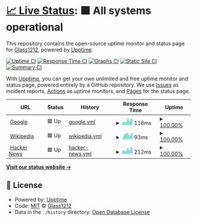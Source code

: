 # [📈 Live Status](https://demo.upptime.js.org): <!--live status--> **🟩 All systems operational**

This repository contains the open-source uptime monitor and status page for [Glass1212](https://demo.upptime.js.org), powered by [Upptime](https://github.com/upptime/upptime).

[![Uptime CI](https://github.com/Glass1212/Glass-Status/workflows/Uptime%20CI/badge.svg)](https://github.com/Glass1212/Glass-Status/actions?query=workflow%3A%22Uptime+CI%22)
[![Response Time CI](https://github.com/Glass1212/Glass-Status/workflows/Response%20Time%20CI/badge.svg)](https://github.com/Glass1212/Glass-Status/actions?query=workflow%3A%22Response+Time+CI%22)
[![Graphs CI](https://github.com/Glass1212/Glass-Status/workflows/Graphs%20CI/badge.svg)](https://github.com/Glass1212/Glass-Status/actions?query=workflow%3A%22Graphs+CI%22)
[![Static Site CI](https://github.com/Glass1212/Glass-Status/workflows/Static%20Site%20CI/badge.svg)](https://github.com/Glass1212/Glass-Status/actions?query=workflow%3A%22Static+Site+CI%22)
[![Summary CI](https://github.com/Glass1212/Glass-Status/workflows/Summary%20CI/badge.svg)](https://github.com/Glass1212/Glass-Status/actions?query=workflow%3A%22Summary+CI%22)

With [Upptime](https://upptime.js.org), you can get your own unlimited and free uptime monitor and status page, powered entirely by a GitHub repository. We use [Issues](https://github.com/Glass1212/Glass-Status/issues) as incident reports, [Actions](https://github.com/Glass1212/Glass-Status/actions) as uptime monitors, and [Pages](https://demo.upptime.js.org) for the status page.

<!--start: status pages-->
<!-- This summary is generated by Upptime (https://github.com/upptime/upptime) -->
<!-- Do not edit this manually, your changes will be overwritten -->
<!-- prettier-ignore -->
| URL | Status | History | Response Time | Uptime |
| --- | ------ | ------- | ------------- | ------ |
| <img alt="" src="https://icons.duckduckgo.com/ip3/www.google.com.ico" height="13"> [Google](https://www.google.com) | 🟩 Up | [google.yml](https://github.com/Glass1212/Glass-Status/commits/HEAD/history/google.yml) | <details><summary><img alt="Response time graph" src="./graphs/google/response-time-week.png" height="20"> 118ms</summary><br><a href="https://Glass1212.github.io/Glass-Status/history/google"><img alt="Response time 117" src="https://img.shields.io/endpoint?url=https%3A%2F%2Fraw.githubusercontent.com%2FGlass1212%2FGlass-Status%2FHEAD%2Fapi%2Fgoogle%2Fresponse-time.json"></a><br><a href="https://Glass1212.github.io/Glass-Status/history/google"><img alt="24-hour response time 117" src="https://img.shields.io/endpoint?url=https%3A%2F%2Fraw.githubusercontent.com%2FGlass1212%2FGlass-Status%2FHEAD%2Fapi%2Fgoogle%2Fresponse-time-day.json"></a><br><a href="https://Glass1212.github.io/Glass-Status/history/google"><img alt="7-day response time 118" src="https://img.shields.io/endpoint?url=https%3A%2F%2Fraw.githubusercontent.com%2FGlass1212%2FGlass-Status%2FHEAD%2Fapi%2Fgoogle%2Fresponse-time-week.json"></a><br><a href="https://Glass1212.github.io/Glass-Status/history/google"><img alt="30-day response time 117" src="https://img.shields.io/endpoint?url=https%3A%2F%2Fraw.githubusercontent.com%2FGlass1212%2FGlass-Status%2FHEAD%2Fapi%2Fgoogle%2Fresponse-time-month.json"></a><br><a href="https://Glass1212.github.io/Glass-Status/history/google"><img alt="1-year response time 117" src="https://img.shields.io/endpoint?url=https%3A%2F%2Fraw.githubusercontent.com%2FGlass1212%2FGlass-Status%2FHEAD%2Fapi%2Fgoogle%2Fresponse-time-year.json"></a></details> | <details><summary><a href="https://Glass1212.github.io/Glass-Status/history/google">100.00%</a></summary><a href="https://Glass1212.github.io/Glass-Status/history/google"><img alt="All-time uptime 100.00%" src="https://img.shields.io/endpoint?url=https%3A%2F%2Fraw.githubusercontent.com%2FGlass1212%2FGlass-Status%2FHEAD%2Fapi%2Fgoogle%2Fuptime.json"></a><br><a href="https://Glass1212.github.io/Glass-Status/history/google"><img alt="24-hour uptime 100.00%" src="https://img.shields.io/endpoint?url=https%3A%2F%2Fraw.githubusercontent.com%2FGlass1212%2FGlass-Status%2FHEAD%2Fapi%2Fgoogle%2Fuptime-day.json"></a><br><a href="https://Glass1212.github.io/Glass-Status/history/google"><img alt="7-day uptime 100.00%" src="https://img.shields.io/endpoint?url=https%3A%2F%2Fraw.githubusercontent.com%2FGlass1212%2FGlass-Status%2FHEAD%2Fapi%2Fgoogle%2Fuptime-week.json"></a><br><a href="https://Glass1212.github.io/Glass-Status/history/google"><img alt="30-day uptime 100.00%" src="https://img.shields.io/endpoint?url=https%3A%2F%2Fraw.githubusercontent.com%2FGlass1212%2FGlass-Status%2FHEAD%2Fapi%2Fgoogle%2Fuptime-month.json"></a><br><a href="https://Glass1212.github.io/Glass-Status/history/google"><img alt="1-year uptime 100.00%" src="https://img.shields.io/endpoint?url=https%3A%2F%2Fraw.githubusercontent.com%2FGlass1212%2FGlass-Status%2FHEAD%2Fapi%2Fgoogle%2Fuptime-year.json"></a></details>
| <img alt="" src="https://icons.duckduckgo.com/ip3/en.wikipedia.org.ico" height="13"> [Wikipedia](https://en.wikipedia.org) | 🟩 Up | [wikipedia.yml](https://github.com/Glass1212/Glass-Status/commits/HEAD/history/wikipedia.yml) | <details><summary><img alt="Response time graph" src="./graphs/wikipedia/response-time-week.png" height="20"> 93ms</summary><br><a href="https://Glass1212.github.io/Glass-Status/history/wikipedia"><img alt="Response time 137" src="https://img.shields.io/endpoint?url=https%3A%2F%2Fraw.githubusercontent.com%2FGlass1212%2FGlass-Status%2FHEAD%2Fapi%2Fwikipedia%2Fresponse-time.json"></a><br><a href="https://Glass1212.github.io/Glass-Status/history/wikipedia"><img alt="24-hour response time 130" src="https://img.shields.io/endpoint?url=https%3A%2F%2Fraw.githubusercontent.com%2FGlass1212%2FGlass-Status%2FHEAD%2Fapi%2Fwikipedia%2Fresponse-time-day.json"></a><br><a href="https://Glass1212.github.io/Glass-Status/history/wikipedia"><img alt="7-day response time 93" src="https://img.shields.io/endpoint?url=https%3A%2F%2Fraw.githubusercontent.com%2FGlass1212%2FGlass-Status%2FHEAD%2Fapi%2Fwikipedia%2Fresponse-time-week.json"></a><br><a href="https://Glass1212.github.io/Glass-Status/history/wikipedia"><img alt="30-day response time 137" src="https://img.shields.io/endpoint?url=https%3A%2F%2Fraw.githubusercontent.com%2FGlass1212%2FGlass-Status%2FHEAD%2Fapi%2Fwikipedia%2Fresponse-time-month.json"></a><br><a href="https://Glass1212.github.io/Glass-Status/history/wikipedia"><img alt="1-year response time 137" src="https://img.shields.io/endpoint?url=https%3A%2F%2Fraw.githubusercontent.com%2FGlass1212%2FGlass-Status%2FHEAD%2Fapi%2Fwikipedia%2Fresponse-time-year.json"></a></details> | <details><summary><a href="https://Glass1212.github.io/Glass-Status/history/wikipedia">100.00%</a></summary><a href="https://Glass1212.github.io/Glass-Status/history/wikipedia"><img alt="All-time uptime 100.00%" src="https://img.shields.io/endpoint?url=https%3A%2F%2Fraw.githubusercontent.com%2FGlass1212%2FGlass-Status%2FHEAD%2Fapi%2Fwikipedia%2Fuptime.json"></a><br><a href="https://Glass1212.github.io/Glass-Status/history/wikipedia"><img alt="24-hour uptime 100.00%" src="https://img.shields.io/endpoint?url=https%3A%2F%2Fraw.githubusercontent.com%2FGlass1212%2FGlass-Status%2FHEAD%2Fapi%2Fwikipedia%2Fuptime-day.json"></a><br><a href="https://Glass1212.github.io/Glass-Status/history/wikipedia"><img alt="7-day uptime 100.00%" src="https://img.shields.io/endpoint?url=https%3A%2F%2Fraw.githubusercontent.com%2FGlass1212%2FGlass-Status%2FHEAD%2Fapi%2Fwikipedia%2Fuptime-week.json"></a><br><a href="https://Glass1212.github.io/Glass-Status/history/wikipedia"><img alt="30-day uptime 100.00%" src="https://img.shields.io/endpoint?url=https%3A%2F%2Fraw.githubusercontent.com%2FGlass1212%2FGlass-Status%2FHEAD%2Fapi%2Fwikipedia%2Fuptime-month.json"></a><br><a href="https://Glass1212.github.io/Glass-Status/history/wikipedia"><img alt="1-year uptime 100.00%" src="https://img.shields.io/endpoint?url=https%3A%2F%2Fraw.githubusercontent.com%2FGlass1212%2FGlass-Status%2FHEAD%2Fapi%2Fwikipedia%2Fuptime-year.json"></a></details>
| <img alt="" src="https://icons.duckduckgo.com/ip3/news.ycombinator.com.ico" height="13"> [Hacker News](https://news.ycombinator.com) | 🟩 Up | [hacker-news.yml](https://github.com/Glass1212/Glass-Status/commits/HEAD/history/hacker-news.yml) | <details><summary><img alt="Response time graph" src="./graphs/hacker-news/response-time-week.png" height="20"> 212ms</summary><br><a href="https://Glass1212.github.io/Glass-Status/history/hacker-news"><img alt="Response time 335" src="https://img.shields.io/endpoint?url=https%3A%2F%2Fraw.githubusercontent.com%2FGlass1212%2FGlass-Status%2FHEAD%2Fapi%2Fhacker-news%2Fresponse-time.json"></a><br><a href="https://Glass1212.github.io/Glass-Status/history/hacker-news"><img alt="24-hour response time 246" src="https://img.shields.io/endpoint?url=https%3A%2F%2Fraw.githubusercontent.com%2FGlass1212%2FGlass-Status%2FHEAD%2Fapi%2Fhacker-news%2Fresponse-time-day.json"></a><br><a href="https://Glass1212.github.io/Glass-Status/history/hacker-news"><img alt="7-day response time 212" src="https://img.shields.io/endpoint?url=https%3A%2F%2Fraw.githubusercontent.com%2FGlass1212%2FGlass-Status%2FHEAD%2Fapi%2Fhacker-news%2Fresponse-time-week.json"></a><br><a href="https://Glass1212.github.io/Glass-Status/history/hacker-news"><img alt="30-day response time 335" src="https://img.shields.io/endpoint?url=https%3A%2F%2Fraw.githubusercontent.com%2FGlass1212%2FGlass-Status%2FHEAD%2Fapi%2Fhacker-news%2Fresponse-time-month.json"></a><br><a href="https://Glass1212.github.io/Glass-Status/history/hacker-news"><img alt="1-year response time 335" src="https://img.shields.io/endpoint?url=https%3A%2F%2Fraw.githubusercontent.com%2FGlass1212%2FGlass-Status%2FHEAD%2Fapi%2Fhacker-news%2Fresponse-time-year.json"></a></details> | <details><summary><a href="https://Glass1212.github.io/Glass-Status/history/hacker-news">100.00%</a></summary><a href="https://Glass1212.github.io/Glass-Status/history/hacker-news"><img alt="All-time uptime 100.00%" src="https://img.shields.io/endpoint?url=https%3A%2F%2Fraw.githubusercontent.com%2FGlass1212%2FGlass-Status%2FHEAD%2Fapi%2Fhacker-news%2Fuptime.json"></a><br><a href="https://Glass1212.github.io/Glass-Status/history/hacker-news"><img alt="24-hour uptime 100.00%" src="https://img.shields.io/endpoint?url=https%3A%2F%2Fraw.githubusercontent.com%2FGlass1212%2FGlass-Status%2FHEAD%2Fapi%2Fhacker-news%2Fuptime-day.json"></a><br><a href="https://Glass1212.github.io/Glass-Status/history/hacker-news"><img alt="7-day uptime 100.00%" src="https://img.shields.io/endpoint?url=https%3A%2F%2Fraw.githubusercontent.com%2FGlass1212%2FGlass-Status%2FHEAD%2Fapi%2Fhacker-news%2Fuptime-week.json"></a><br><a href="https://Glass1212.github.io/Glass-Status/history/hacker-news"><img alt="30-day uptime 100.00%" src="https://img.shields.io/endpoint?url=https%3A%2F%2Fraw.githubusercontent.com%2FGlass1212%2FGlass-Status%2FHEAD%2Fapi%2Fhacker-news%2Fuptime-month.json"></a><br><a href="https://Glass1212.github.io/Glass-Status/history/hacker-news"><img alt="1-year uptime 100.00%" src="https://img.shields.io/endpoint?url=https%3A%2F%2Fraw.githubusercontent.com%2FGlass1212%2FGlass-Status%2FHEAD%2Fapi%2Fhacker-news%2Fuptime-year.json"></a></details>

<!--end: status pages-->

[**Visit our status website →**](https://demo.upptime.js.org)

## 📄 License

- Powered by: [Upptime](https://github.com/upptime/upptime)
- Code: [MIT](./LICENSE) © [Glass1212](https://demo.upptime.js.org)
- Data in the `./history` directory: [Open Database License](https://opendatacommons.org/licenses/odbl/1-0/)
